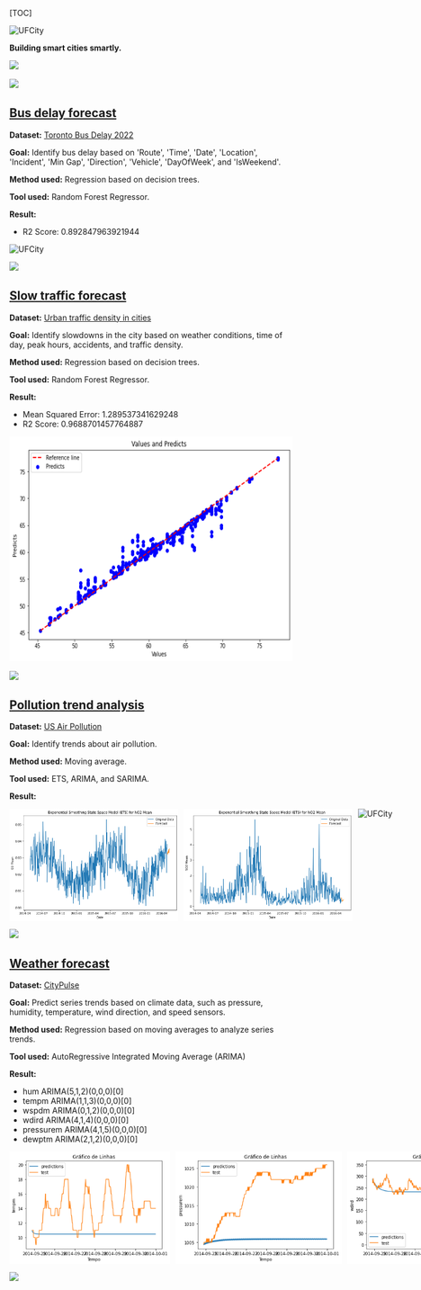 [TOC]

<div class="view">
<img src="https://makleyston-ufc.github.io/ufcity/assets/img/ufcity-logo.png" alt="UFCity" width="200"/>
<p><b>Building smart cities smartly.</b></p>
</div>

<div class="view">
  <a href="https://makleyston-ufc.github.io/ufcity"> <img src="https://img.shields.io/badge/UFCity_webpage-0076D6?style=for-the-badge&logo=internetexplorer&logoColor=white"> </a>

  <a href="https://github.com/makleyston-ufc/ufcity-ai-models"> <img src="https://img.shields.io/badge/View_on_GitHub-181717?style=for-the-badge&logo=github&logoColor=white"> </a>
</div>


## [Bus delay forecast](https://github.com/makleyston-ufc/ufcity-ai-models/tree/main/bus-daley-forecast)
**Dataset:** [Toronto Bus Delay 2022](https://www.kaggle.com/datasets/reihanenamdari/toronto-bus-delay-2022)

**Goal:** Identify bus delay based on 'Route', 'Time', 'Date', 'Location', 'Incident', 'Min Gap', 'Direction', 'Vehicle', 'DayOfWeek', and 'IsWeekend'.

**Method used:** Regression based on decision trees.

**Tool used:** Random Forest Regressor.

**Result:**  
- R2 Score: 0.892847963921944

<img src="./bus-delay-forecast/images/chart.png" alt="UFCity" width="600" height="400"/>

<a href="https://github.com/makleyston-ufc/ufcity-ai-models/tree/main/bus-delay-forecast"> <img src="https://img.shields.io/badge/View_on_GitHub-181717?style=for-the-badge&logo=github&logoColor=white"> </a>


## [Slow traffic forecast](https://github.com/makleyston-ufc/ufcity-ai-models/tree/main/slow-traffic-forecast)
**Dataset:** [Urban traffic density in cities](https://www.kaggle.com/datasets/tanishqdublish/urban-traffic-density-in-cities?resource=download)

**Goal:** Identify slowdowns in the city based on weather conditions, time of day, peak hours, accidents, and traffic density.

**Method used:** Regression based on decision trees.

**Tool used:** Random Forest Regressor.

**Result:**  
- Mean Squared Error: 1.289537341629248
- R2 Score: 0.9688701457764887

<img src="./slow-traffic-forecast/images/chart.png" alt="UFCity" width="600" height="400"/>

<a href="https://github.com/makleyston-ufc/ufcity-ai-models/tree/main/slow-traffic-forecast"> <img src="https://img.shields.io/badge/View_on_GitHub-181717?style=for-the-badge&logo=github&logoColor=white"> </a>



## [Pollution trend analysis](https://github.com/makleyston-ufc/ufcity-ai-models/tree/main/pollution-trend-analysis)
**Dataset:** [US Air Pollution](https://www.kaggle.com/datasets/mexwell/us-air-pollution)

**Goal:** Identify trends about air pollution.

**Method used:** Moving average.

**Tool used:** ETS, ARIMA, and SARIMA.

**Result:**  

<div style="display: flex; flex-direction: row;">
  <img src="./pollution-trend-analysis/images/O3-chart.png" alt="UFCity" width="300" height="200" style="margin-right: 10px;">
  <img src="./pollution-trend-analysis/images/SO2-chart.png" alt="UFCity" width="300" height="200" style="margin-right: 10px;">
  <img src="./pollution-trend-analysis/images/NO2-chart.png" alt="UFCity" width="300" height="200" style="margin-right: 10px;">
  <img src="./pollution-trend-analysis/images/CO-chart.png" alt="UFCity" width="300" height="200">
</div>

<a href="https://github.com/makleyston-ufc/ufcity-ai-models/tree/main/pollution-trend-analysis"> <img src="https://img.shields.io/badge/View_on_GitHub-181717?style=for-the-badge&logo=github&logoColor=white"> </a>


## [Weather forecast](https://github.com/makleyston-ufc/ufcity-ai-models/tree/main/weather-forecast)
**Dataset:** [CityPulse](http://iot.ee.surrey.ac.uk:8080/datasets.html#weather)

**Goal:** Predict series trends based on climate data, such as pressure, humidity, temperature, wind direction, and speed sensors.

**Method used:** Regression based on moving averages to analyze series trends.

**Tool used:** AutoRegressive Integrated Moving Average (ARIMA)

**Result:**  
- hum  ARIMA(5,1,2)(0,0,0)[0]          
- tempm  ARIMA(1,1,3)(0,0,0)[0]          
- wspdm  ARIMA(0,1,2)(0,0,0)[0]          
- wdird  ARIMA(4,1,4)(0,0,0)[0]
- pressurem  ARIMA(4,1,5)(0,0,0)[0]          
- dewptm  ARIMA(2,1,2)(0,0,0)[0]

<div style="display: flex; flex-direction: row;">
  <img src="./weather-forecast/images/chart-temp.png" alt="UFCity" width="300" height="200" style="margin-right: 10px;">
  <img src="./weather-forecast/images/chart-pressurem.png" alt="UFCity" width="300" height="200" style="margin-right: 10px;">
  <img src="./weather-forecast/images/chart-wdird.png" alt="UFCity" width="300" height="200">
</div>


<a href="https://github.com/makleyston-ufc/ufcity-ai-models/tree/main/weather-forecast"> <img src="https://img.shields.io/badge/View_on_GitHub-181717?style=for-the-badge&logo=github&logoColor=white"> </a>